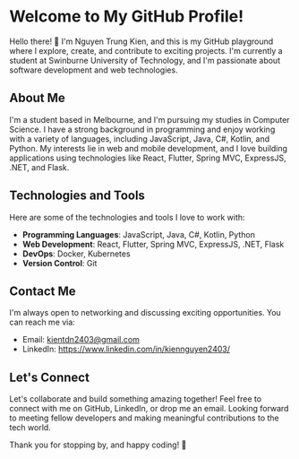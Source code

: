 # Welcome to My GitHub Profile!

Hello there! 👋 I'm Nguyen Trung Kien, and this is my GitHub playground where I explore, create, and contribute to exciting projects. I'm currently a student at Swinburne University of Technology, and I'm passionate about software development and web technologies.

## About Me

I'm a student based in Melbourne, and I'm pursuing my studies in Computer Science. I have a strong background in programming and enjoy working with a variety of languages, including JavaScript, Java, C#, Kotlin, and Python. My interests lie in web and mobile development, and I love building applications using technologies like React, Flutter, Spring MVC, ExpressJS, .NET, and Flask.

## Technologies and Tools

Here are some of the technologies and tools I love to work with:

- **Programming Languages**: JavaScript, Java, C#, Kotlin, Python
- **Web Development**: React, Flutter, Spring MVC, ExpressJS, .NET, Flask
- **DevOps**: Docker, Kubernetes
- **Version Control**: Git


## Contact Me

I'm always open to networking and discussing exciting opportunities. You can reach me via:

- Email: kientdn2403@gmail.com
- LinkedIn: https://www.linkedin.com/in/kiennguyen2403/

## Let's Connect

Let's collaborate and build something amazing together! Feel free to connect with me on GitHub, LinkedIn, or drop me an email. Looking forward to meeting fellow developers and making meaningful contributions to the tech world.

Thank you for stopping by, and happy coding! 🚀

<!--
**kiennguyen2403/kiennguyen2403** is a ✨ _special_ ✨ repository because its `README.md` (this file) appears on your GitHub profile.

Here are some ideas to get you started:

- 🔭 I’m currently working on ...
- 🌱 I’m currently learning ...
- 👯 I’m looking to collaborate on ...
- 🤔 I’m looking for help with ...
- 💬 Ask me about ...
- 📫 How to reach me: ...
- 😄 Pronouns: ...
- ⚡ Fun fact: ...
-->
